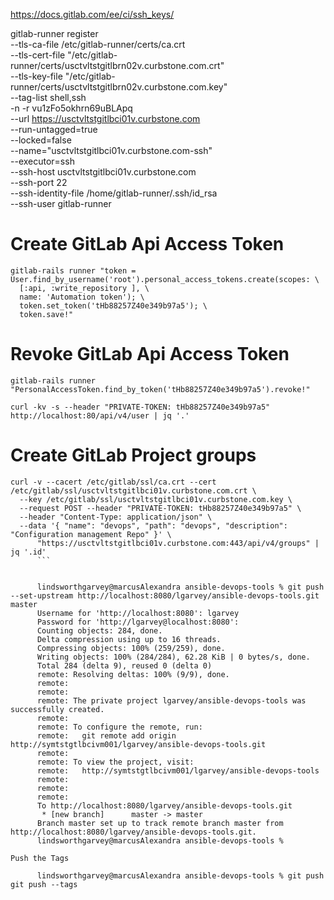 

https://docs.gitlab.com/ee/ci/ssh_keys/

gitlab-runner register \
  --tls-ca-file /etc/gitlab-runner/certs/ca.crt \
  --tls-cert-file "/etc/gitlab-runner/certs/usctvltstgitlbrn02v.curbstone.com.crt" \
  --tls-key-file "/etc/gitlab-runner/certs/usctvltstgitlbrn02v.curbstone.com.key" \
  --tag-list shell,ssh  \
  -n -r vu1zFo5okhrn69uBLApq \
  --url https://usctvltstgitlbci01v.curbstone.com \
  --run-untagged=true  \
  --locked=false  \
  --name="usctvltstgitlbci01v.curbstone.com-ssh" \
  --executor=ssh \
  --ssh-host usctvltstgitlbci01v.curbstone.com \
  --ssh-port 22 \
  --ssh-identity-file /home/gitlab-runner/.ssh/id_rsa \
  --ssh-user gitlab-runner



Create GitLab Api Access Token
========================================
```
gitlab-rails runner "token = User.find_by_username('root').personal_access_tokens.create(scopes: \
  [:api, :write_repository ], \
  name: 'Automation token'); \
  token.set_token('tHb88257Z40e349b97a5'); \
  token.save!"
```

Revoke GitLab Api Access Token
========================================

```
gitlab-rails runner "PersonalAccessToken.find_by_token('tHb88257Z40e349b97a5').revoke!"
```

```
curl -kv -s --header "PRIVATE-TOKEN: tHb88257Z40e349b97a5" http://localhost:80/api/v4/user | jq '.'
```

Create GitLab Project groups
========================================

```
curl -v --cacert /etc/gitlab/ssl/ca.crt --cert /etc/gitlab/ssl/usctvltstgitlbci01v.curbstone.com.crt \
  --key /etc/gitlab/ssl/usctvltstgitlbci01v.curbstone.com.key \
  --request POST --header "PRIVATE-TOKEN: tHb88257Z40e349b97a5" \
  --header "Content-Type: application/json" \
  --data '{ "name": "devops", "path": "devops", "description": "Configuration management Repo" }' \
      "https://usctvltstgitlbci01v.curbstone.com:443/api/v4/groups" | jq '.id'
      ```


      lindsworthgarvey@marcusAlexandra ansible-devops-tools % git push --set-upstream http://localhost:8080/lgarvey/ansible-devops-tools.git master
      Username for 'http://localhost:8080': lgarvey
      Password for 'http://lgarvey@localhost:8080':
      Counting objects: 284, done.
      Delta compression using up to 16 threads.
      Compressing objects: 100% (259/259), done.
      Writing objects: 100% (284/284), 62.28 KiB | 0 bytes/s, done.
      Total 284 (delta 9), reused 0 (delta 0)
      remote: Resolving deltas: 100% (9/9), done.
      remote:
      remote:
      remote: The private project lgarvey/ansible-devops-tools was successfully created.
      remote:
      remote: To configure the remote, run:
      remote:   git remote add origin http://symtstgtlbcivm001/lgarvey/ansible-devops-tools.git
      remote:
      remote: To view the project, visit:
      remote:   http://symtstgtlbcivm001/lgarvey/ansible-devops-tools
      remote:
      remote:
      remote:
      To http://localhost:8080/lgarvey/ansible-devops-tools.git
       * [new branch]      master -> master
      Branch master set up to track remote branch master from http://localhost:8080/lgarvey/ansible-devops-tools.git.
      lindsworthgarvey@marcusAlexandra ansible-devops-tools %

Push the Tags

      lindsworthgarvey@marcusAlexandra ansible-devops-tools % git push   git push --tags
